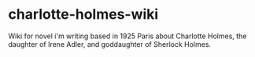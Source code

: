 # charlotte-holmes-wiki

Wiki for  novel i'm writing based in 1925 Paris about Charlotte Holmes, the daughter of Irene Adler, and goddaughter of Sherlock Holmes.
